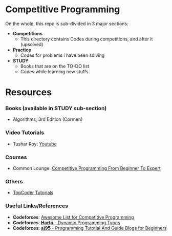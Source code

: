 # Competitive Programming
On the whole, this repo is sub-divided in 3 major sections:
+ **Competitions**
    - This directory contains Codes during competitions, and after it (upsolved)
+ **Practice**
    - Codes for problems i have been solving
+ **STUDY**
    - Books that are on the TO-DO list
    - Codes while learning new stuffs

# Resources
### Books (available in STUDY sub-section)
+ Algorithms, 3rd Edition (Cormen)

### Video Tutorials
+ Tushar Roy: [Youtube](https://www.youtube.com/channel/UCZLJf_R2sWyUtXSKiKlyvAw)

### Courses
+ Common Lounge: [Competitive Programming From Beginner To Expert](https://www.commonlounge.com/discussion/55e14de95aed4baa84f61bcb4c14ca3c)
### Others
+ [TopCoder Tutorials](https://www.topcoder.com/community/competitive-programming/tutorials/)

### Useful Links/References
+ **Codeforces**: [Awesome List for Competitive Programming](https://codeforces.com/blog/entry/23054)
+ **Codeforces**: [**Harta** - Dynamic Programming Types](https://codeforces.com/blog/entry/325)
+ **Codeforces**: [**aj95** - Programming Tutotial And Guide Blogs for Beginners](https://codeforces.com/blog/entry/47822)
